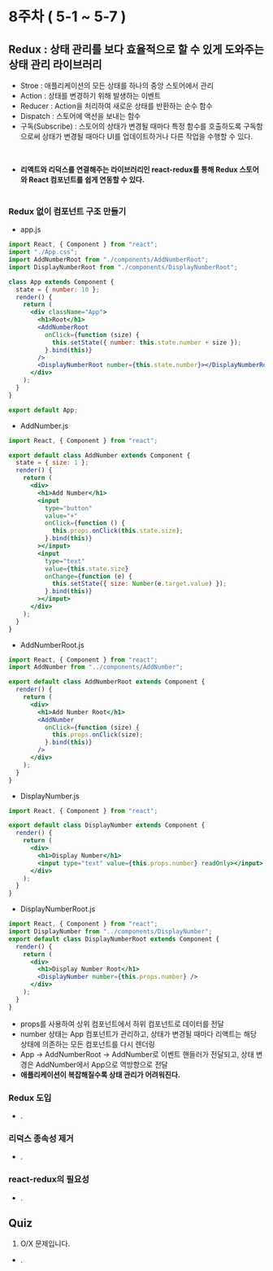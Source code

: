 # 8주차 ( 5-1 ~ 5-7 )
## Redux : 상태 관리를 보다 효율적으로 할 수 있게 도와주는 상태 관리 라이브러리
- Stroe : 애플리케이션의 모든 상태를 하나의 중앙 스토어에서 관리
- Action : 상태를 변경하기 위해 발생하는 이벤트
- Reducer : Action을 처리하여 새로운 상태를 반환하는 순수 함수
- Dispatch : 스토어에 액션을 보내는 함수
- 구독(Subscribe) : 스토어의 상태가 변경될 때마다 특정 함수를 호출하도록 구독함으로써 상태가 변경될 때마다 UI를 업데이트하거나 다른 작업을 수행할 수 있다.
<br>

- **리액트와 리덕스를 연결해주는 라이브러리인 react-redux를 통해 Redux 스토어와 React 컴포넌트를 쉽게 연동할 수 있다.**
<br><br>
### Redux 없이 컴포넌트 구조 만들기
- app.js
```jsx
import React, { Component } from "react";
import "./App.css";
import AddNumberRoot from "./components/AddNumberRoot";
import DisplayNumberRoot from "./components/DisplayNumberRoot";

class App extends Component {
  state = { number: 10 };
  render() {
    return (
      <div className="App">
        <h1>Root</h1>
        <AddNumberRoot
          onClick={function (size) {
            this.setState({ number: this.state.number + size });
          }.bind(this)}
        />
        <DisplayNumberRoot number={this.state.number}></DisplayNumberRoot>
      </div>
    );
  }
}

export default App;
```
- AddNumber.js
```jsx
import React, { Component } from "react";

export default class AddNumber extends Component {
  state = { size: 1 };
  render() {
    return (
      <div>
        <h1>Add Number</h1>
        <input
          type="button"
          value="+"
          onClick={function () {
            this.props.onClick(this.state.size);
          }.bind(this)}
        ></input>
        <input
          type="text"
          value={this.state.size}
          onChange={function (e) {
            this.setState({ size: Number(e.target.value) });
          }.bind(this)}
        ></input>
      </div>
    );
  }
}

```
- AddNumberRoot.js
```jsx
import React, { Component } from "react";
import AddNumber from "../components/AddNumber";

export default class AddNumberRoot extends Component {
  render() {
    return (
      <div>
        <h1>Add Number Root</h1>
        <AddNumber
          onClick={function (size) {
            this.props.onClick(size);
          }.bind(this)}
        />
      </div>
    );
  }
}

```
- DisplayNumber.js
```jsx
import React, { Component } from "react";

export default class DisplayNumber extends Component {
  render() {
    return (
      <div>
        <h1>Display Number</h1>
        <input type="text" value={this.props.number} readOnly></input>
      </div>
    );
  }
}

```
- DisplayNumberRoot.js
```jsx
import React, { Component } from "react";
import DisplayNumber from "../components/DisplayNumber";
export default class DisplayNumberRoot extends Component {
  render() {
    return (
      <div>
        <h1>Display Number Root</h1>
        <DisplayNumber number={this.props.number} />
      </div>
    );
  }
}

```
- props를 사용하여 상위 컴포넌트에서 하위 컴포넌트로 데이터를 전달
- number 상태는 App 컴포넌트가 관리하고, 상태가 변경될 때마다 리액트는 해당 상태에 의존하는 모든 컴포넌트를 다시 렌더링
- App -> AddNumberRoot -> AddNumber로 이벤트 핸들러가 전달되고, 상태 변경은 AddNumber에서 App으로 역방향으로 전달
- **애플리케이션이 복잡해질수록 상태 관리가 어려워진다.**

### Redux 도입
- .

### 리덕스 종속성 제거
- .

### react-redux의 필요성
- .

## Quiz
1. O/X 문제입니다.
- .
